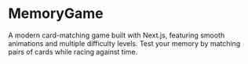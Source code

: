 # MemoryGame
A modern card-matching game built with Next.js, featuring smooth animations and multiple difficulty levels. Test your memory by matching pairs of cards while racing against time.

